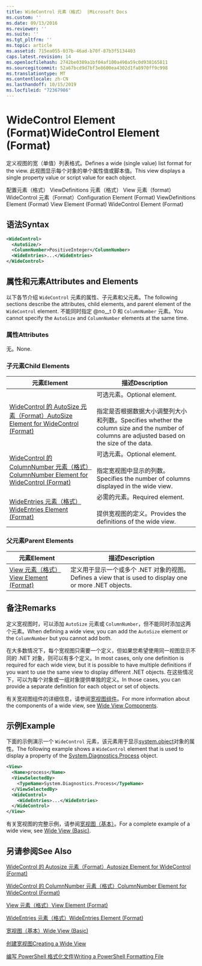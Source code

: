 ```yaml
---
title: WideControl 元素（格式） |Microsoft Docs
ms.custom: ''
ms.date: 09/13/2016
ms.reviewer: ''
ms.suite: ''
ms.tgt_pltfrm: ''
ms.topic: article
ms.assetid: 715ea055-037b-46ad-b70f-87b3f5134403
caps.latest.revision: 14
ms.openlocfilehash: 2742be0389a1bf04af100a490a59c0d938165811
ms.sourcegitcommit: 52a67bcd9d7bf3e8600ea4302d1fa8970ff9c998
ms.translationtype: MT
ms.contentlocale: zh-CN
ms.lasthandoff: 10/15/2019
ms.locfileid: "72367986"
---
```

# <a name="widecontrol-element-format"></a><span data-ttu-id="f238d-102">WideControl Element (Format)</span><span class="sxs-lookup"><span data-stu-id="f238d-102">WideControl Element (Format)</span></span>

<span data-ttu-id="f238d-103">定义视图的宽（单值）列表格式。</span><span class="sxs-lookup"><span data-stu-id="f238d-103">Defines a wide (single value) list format for the view.</span></span> <span data-ttu-id="f238d-104">此视图显示每个对象的单个属性值或脚本值。</span><span class="sxs-lookup"><span data-stu-id="f238d-104">This view displays a single property value or script value for each object.</span></span>

<span data-ttu-id="f238d-105">配置元素（格式） ViewDefinitions 元素（格式） View 元素（format） WideControl 元素（Format）</span><span class="sxs-lookup"><span data-stu-id="f238d-105">Configuration Element (Format) ViewDefinitions Element (Format) View Element (Format) WideControl Element (Format)</span></span>

## <a name="syntax"></a><span data-ttu-id="f238d-106">语法</span><span class="sxs-lookup"><span data-stu-id="f238d-106">Syntax</span></span>

```xml
<WideControl>
  <AutoSize/>
  <ColumnNumber>PositiveInteger</ColumnNumber>
  <WideEntries>...</WideEntries>
</WideControl>
```

## <a name="attributes-and-elements"></a><span data-ttu-id="f238d-107">属性和元素</span><span class="sxs-lookup"><span data-stu-id="f238d-107">Attributes and Elements</span></span>

<span data-ttu-id="f238d-108">以下各节介绍 `WideControl` 元素的属性、子元素和父元素。</span><span class="sxs-lookup"><span data-stu-id="f238d-108">The following sections describe the attributes, child elements, and parent element of the `WideControl` element.</span></span> <span data-ttu-id="f238d-109">不能同时指定 @no__t 0 和 `ColumnNumber` 元素。</span><span class="sxs-lookup"><span data-stu-id="f238d-109">You cannot specify the `AutoSize` and `ColumnNumber` elements at the same time.</span></span>

### <a name="attributes"></a><span data-ttu-id="f238d-110">属性</span><span class="sxs-lookup"><span data-stu-id="f238d-110">Attributes</span></span>

<span data-ttu-id="f238d-111">无。</span><span class="sxs-lookup"><span data-stu-id="f238d-111">None.</span></span>

### <a name="child-elements"></a><span data-ttu-id="f238d-112">子元素</span><span class="sxs-lookup"><span data-stu-id="f238d-112">Child Elements</span></span>

|<span data-ttu-id="f238d-113">元素</span><span class="sxs-lookup"><span data-stu-id="f238d-113">Element</span></span>|<span data-ttu-id="f238d-114">描述</span><span class="sxs-lookup"><span data-stu-id="f238d-114">Description</span></span>|
|-------------|-----------------|
|[<span data-ttu-id="f238d-115">WideControl 的 AutoSize 元素（Format）</span><span class="sxs-lookup"><span data-stu-id="f238d-115">AutoSize Element for WideControl (Format)</span></span>](./autosize-element-for-widecontrol-format.md)|<span data-ttu-id="f238d-116">可选元素。</span><span class="sxs-lookup"><span data-stu-id="f238d-116">Optional element.</span></span><br /><br /> <span data-ttu-id="f238d-117">指定是否根据数据大小调整列大小和列数。</span><span class="sxs-lookup"><span data-stu-id="f238d-117">Specifies whether the column size and the number of columns are adjusted based on the size of the data.</span></span>|
|[<span data-ttu-id="f238d-118">WideControl 的 ColumnNumber 元素（格式）</span><span class="sxs-lookup"><span data-stu-id="f238d-118">ColumnNumber Element for WideControl (Format)</span></span>](./columnnumber-element-for-widecontrol-format.md)|<span data-ttu-id="f238d-119">可选元素。</span><span class="sxs-lookup"><span data-stu-id="f238d-119">Optional element.</span></span><br /><br /> <span data-ttu-id="f238d-120">指定宽视图中显示的列数。</span><span class="sxs-lookup"><span data-stu-id="f238d-120">Specifies the number of columns displayed in the wide view.</span></span>|
|[<span data-ttu-id="f238d-121">WideEntries 元素（格式）</span><span class="sxs-lookup"><span data-stu-id="f238d-121">WideEntries Element (Format)</span></span>](./wideentries-element-for-widecontrol-format.md)|<span data-ttu-id="f238d-122">必需的元素。</span><span class="sxs-lookup"><span data-stu-id="f238d-122">Required element.</span></span><br /><br /> <span data-ttu-id="f238d-123">提供宽视图的定义。</span><span class="sxs-lookup"><span data-stu-id="f238d-123">Provides the definitions of the wide view.</span></span>|

### <a name="parent-elements"></a><span data-ttu-id="f238d-124">父元素</span><span class="sxs-lookup"><span data-stu-id="f238d-124">Parent Elements</span></span>

|<span data-ttu-id="f238d-125">元素</span><span class="sxs-lookup"><span data-stu-id="f238d-125">Element</span></span>|<span data-ttu-id="f238d-126">描述</span><span class="sxs-lookup"><span data-stu-id="f238d-126">Description</span></span>|
|-------------|-----------------|
|[<span data-ttu-id="f238d-127">View 元素（格式）</span><span class="sxs-lookup"><span data-stu-id="f238d-127">View Element (Format)</span></span>](./view-element-format.md)|<span data-ttu-id="f238d-128">定义用于显示一个或多个 .NET 对象的视图。</span><span class="sxs-lookup"><span data-stu-id="f238d-128">Defines a view that is used to display one or more .NET objects.</span></span>|

## <a name="remarks"></a><span data-ttu-id="f238d-129">备注</span><span class="sxs-lookup"><span data-stu-id="f238d-129">Remarks</span></span>

<span data-ttu-id="f238d-130">定义宽视图时，可以添加 `AutoSize` 元素或 `ColumnNumber`，但不能同时添加这两个元素。</span><span class="sxs-lookup"><span data-stu-id="f238d-130">When defining a wide view, you can add the `AutoSize` element or the `ColumnNumber` but you cannot add both.</span></span>

<span data-ttu-id="f238d-131">在大多数情况下，每个宽视图只需要一个定义，但如果您希望使用同一视图显示不同的 .NET 对象，则可以有多个定义。</span><span class="sxs-lookup"><span data-stu-id="f238d-131">In most cases, only one definition is required for each wide view, but it is possible to have multiple definitions if you want to use the same view to display different .NET objects.</span></span> <span data-ttu-id="f238d-132">在这些情况下，可以为每个对象或一组对象提供单独的定义。</span><span class="sxs-lookup"><span data-stu-id="f238d-132">In those cases, you can provide a separate definition for each object or set of objects.</span></span>

<span data-ttu-id="f238d-133">有关宽视图组件的详细信息，请参阅[宽视图组件](./creating-a-wide-view.md)。</span><span class="sxs-lookup"><span data-stu-id="f238d-133">For more information about the components of a wide view, see [Wide View Components](./creating-a-wide-view.md).</span></span>

## <a name="example"></a><span data-ttu-id="f238d-134">示例</span><span class="sxs-lookup"><span data-stu-id="f238d-134">Example</span></span>

<span data-ttu-id="f238d-135">下面的示例演示一个 `WideControl` 元素，该元素用于显示[system.object](/dotnet/api/System.Diagnostics.Process)对象的属性。</span><span class="sxs-lookup"><span data-stu-id="f238d-135">The following example shows a `WideControl` element that is used to display a property of the [System.Diagnostics.Process](/dotnet/api/System.Diagnostics.Process) object.</span></span>

```xml
<View>
  <Name>process</Name>
  <ViewSelectedBy>
    <TypeName>System.Diagnostics.Process</TypeName>
  </ViewSelectedBy>
  <WideControl>
    <WideEntries>...</WideEntries>
  </WideControl>
</View>
```

<span data-ttu-id="f238d-136">有关宽视图的完整示例，请参阅[宽视图（基本）](./wide-view-basic.md)。</span><span class="sxs-lookup"><span data-stu-id="f238d-136">For a complete example of a wide view, see [Wide View (Basic)](./wide-view-basic.md).</span></span>

## <a name="see-also"></a><span data-ttu-id="f238d-137">另请参阅</span><span class="sxs-lookup"><span data-stu-id="f238d-137">See Also</span></span>

[<span data-ttu-id="f238d-138">WideControl 的 Autosize 元素（Format）</span><span class="sxs-lookup"><span data-stu-id="f238d-138">Autosize Element for WideControl (Format)</span></span>](./autosize-element-for-widecontrol-format.md)

[<span data-ttu-id="f238d-139">WideControl 的 ColumnNumber 元素（格式）</span><span class="sxs-lookup"><span data-stu-id="f238d-139">ColumnNumber Element for WideControl (Format)</span></span>](./columnnumber-element-for-widecontrol-format.md)

[<span data-ttu-id="f238d-140">View 元素（格式）</span><span class="sxs-lookup"><span data-stu-id="f238d-140">View Element (Format)</span></span>](./view-element-format.md)

[<span data-ttu-id="f238d-141">WideEntries 元素（格式）</span><span class="sxs-lookup"><span data-stu-id="f238d-141">WideEntries Element (Format)</span></span>](./wideentries-element-for-widecontrol-format.md)

[<span data-ttu-id="f238d-142">宽视图（基本）</span><span class="sxs-lookup"><span data-stu-id="f238d-142">Wide View (Basic)</span></span>](./wide-view-basic.md)

[<span data-ttu-id="f238d-143">创建宽视图</span><span class="sxs-lookup"><span data-stu-id="f238d-143">Creating a Wide View</span></span>](./creating-a-wide-view.md)

[<span data-ttu-id="f238d-144">编写 PowerShell 格式化文件</span><span class="sxs-lookup"><span data-stu-id="f238d-144">Writing a PowerShell Formatting File</span></span>](./writing-a-powershell-formatting-file.md)
